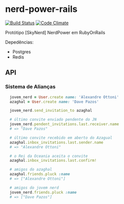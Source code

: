 # nerd-power-rails

[![Build Status](https://travis-ci.org/nandosousafr/nerd-power-rails.png?branch=master)](https://travis-ci.org/nandosousafr/nerd-power-rails)
[![Code Climate](https://codeclimate.com/github/nandosousafr/nerd-power-rails.png)](https://codeclimate.com/github/nandosousafr/nerd-power-rails)

Protótipo [SkyNerd] NerdPower em RubyOnRails

Depedências:

* Postgres
* Redis

## API

### Sistema de Alianças
```ruby
  jovem_nerd = User.create name: 'Alexandre Ottoni'
  azaghal = User.create name: 'Dave Pazos'

  jovem_nerd.send_invitation_to azaghal

  # último convite enviado pendente do JN
  jovem_nerd.pendent_invitations.last.receiver.name
  # => "Dave Pazos"

  # último convite recebido em aberto do Azagual
  azaghal.inbox_invitations.last.sender.name
  # => "Alexandre Ottoni"

  # o Rei da Oceania aceita o convite
  azaghal.inbox_invitations.last.confirm!

  # amigos do azaghal
  azaghal.friends.pluck :name
  # => ["Alexandre Ottoni"]

  # amigos do jovem nerd
  jovem_nerd.friends.pluck :name
  # => ["Dave Pazos"]


```


